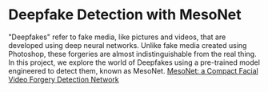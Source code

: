 # Deepfake Detection with MesoNet
"Deepfakes" refer to fake media, like pictures and videos, that are developed using deep neural networks. Unlike fake media created using Photoshop, these forgeries are almost indistinguishable from the real thing.
In this project, we explore the world of Deepfakes using a pre-trained model engineered to detect them, known as MesoNet.
[MesoNet: a Compact Facial Video Forgery Detection Network](https://arxiv.org/abs/1809.00888)
